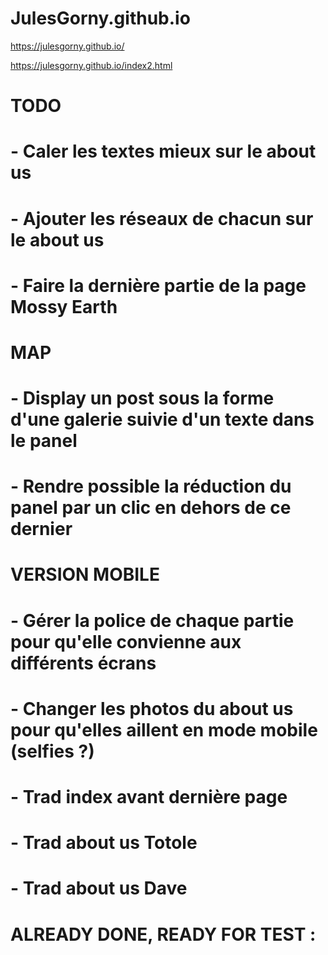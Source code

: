 # JulesGorny.github.io
https://julesgorny.github.io/

https://julesgorny.github.io/index2.html

# TODO
# - Caler les textes mieux sur le about us
# - Ajouter les réseaux de chacun sur le about us
# - Faire la dernière partie de la page Mossy Earth

# MAP 
# - Display un post sous la forme d'une galerie suivie d'un texte dans le panel
# - Rendre possible la réduction du panel par un clic en dehors de ce dernier

# VERSION MOBILE
# - Gérer la police de chaque partie pour qu'elle convienne aux différents écrans
# - Changer les photos du about us pour qu'elles aillent en mode mobile (selfies ?)


# - Trad index avant dernière page
# - Trad about us Totole
# - Trad about us Dave


# ALREADY DONE, READY FOR TEST :